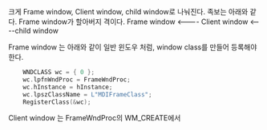 크게 Frame window, Client window, child window로 나눠진다.
족보는 아래와 같다.  Frame window가 할아버지 격이다.
Frame window <---- Client window <----child window

Frame window 는 아래와 같이 일반 윈도우 처럼, window class를 만들어 등록해야 한다.
```c
    WNDCLASS wc = { 0 };
    wc.lpfnWndProc = FrameWndProc;
    wc.hInstance = hInstance;
    wc.lpszClassName = L"MDIFrameClass";
    RegisterClass(&wc);
```

Client window 는 FrameWndProc의 WM_CREATE에서
